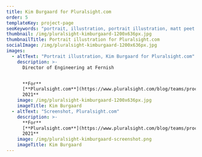 ```yaml
---
title: Kim Burgaard for Pluralsight.com
order: 5
templateKey: project-page
seoKeywords: "portrait, illustration, portrait illustration, matt peet illustration"
thumbnail: /img/pluralsight-kimburgaard-1200x636px.jpg
thumbnailTitle: Portrait illustration for Pluralsight.com
socialImage: /img/pluralsight-kimburgaard-1200x636px.jpg
images:
  - altText: "Portrait illustration, Kim Burgaard for Pluralsight.com"
    description: >-
      Director of Engineering at Fernish


      **For**
      [**Pluralsight.com**](https://www.pluralsight.com/blog/teams/process-of-change-kim-burgaard)**,
      2021**
    image: /img/pluralsight-kimburgaard-1200x636px.jpg
    imageTitle: Kim Burgaard
  - altText: "Screenshot, Pluralsight.com"
    description: >-
      **For**
      [**Pluralsight.com**](https://www.pluralsight.com/blog/teams/process-of-change-kim-burgaard)**,
      2021**
    image: /img/pluralsight-kimburgaard-screenshot.png
    imageTitle: Kim Burgaard
---
```

